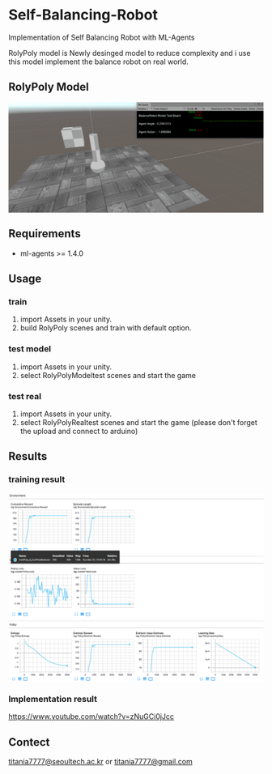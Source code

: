 # Self-Balancing-Robot
Implementation of Self Balancing Robot with ML-Agents

RolyPoly model is Newly desinged model to reduce complexity and i use this model implement the balance robot on real world.

## RolyPoly Model
<img align="center" src="figures/RolyPolyModelTest.gif" width="750">

## Requirements
*   ml-agents >= 1.4.0

## Usage
### train
1. import Assets in your unity.
2. build RolyPoly scenes and train with default option.
### test model
1. import Assets in your unity.
2. select RolyPolyModeltest scenes and start the game
### test real
1. import Assets in your unity.
2. select RolyPolyRealtest scenes and start the game (please don't forget the upload and connect to arduino)

## Results
### training result
<img align="center" src="figures/RolyPolyResult.PNG" width="750">

### Implementation result
https://www.youtube.com/watch?v=zNuGCi0jJcc

## Contect

titania7777@seoultech.ac.kr or titania7777@gmail.com